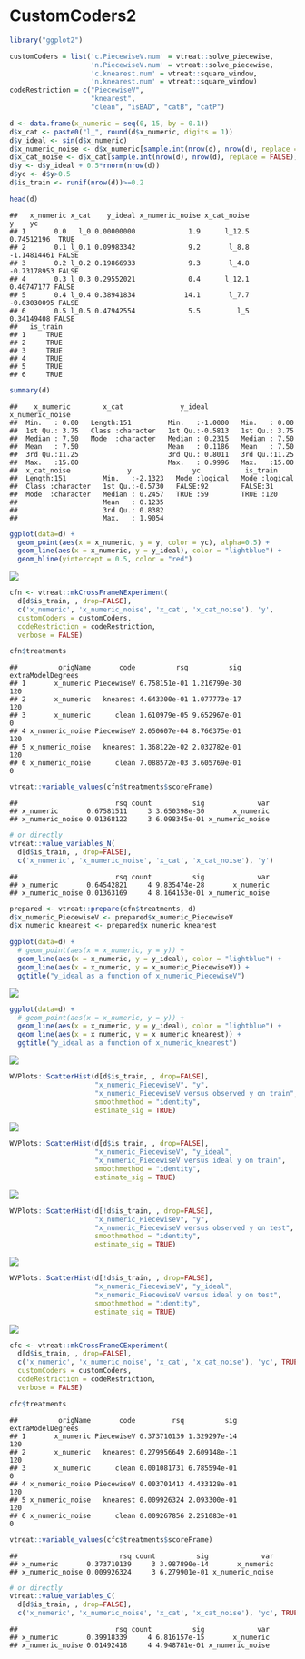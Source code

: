 CustomCoders2
================

``` r
library("ggplot2")
```

``` r
customCoders = list('c.PiecewiseV.num' = vtreat::solve_piecewise,
                    'n.PiecewiseV.num' = vtreat::solve_piecewise,
                    'c.knearest.num' = vtreat::square_window,
                    'n.knearest.num' = vtreat::square_window)
codeRestriction = c("PiecewiseV", 
                    "knearest",
                    "clean", "isBAD", "catB", "catP")
```

``` r
d <- data.frame(x_numeric = seq(0, 15, by = 0.1))
d$x_cat <- paste0("l_", round(d$x_numeric, digits = 1))
d$y_ideal <- sin(d$x_numeric)
d$x_numeric_noise <- d$x_numeric[sample.int(nrow(d), nrow(d), replace = FALSE)]
d$x_cat_noise <- d$x_cat[sample.int(nrow(d), nrow(d), replace = FALSE)]
d$y <- d$y_ideal + 0.5*rnorm(nrow(d))
d$yc <- d$y>0.5
d$is_train <- runif(nrow(d))>=0.2

head(d)
```

    ##   x_numeric x_cat    y_ideal x_numeric_noise x_cat_noise           y    yc
    ## 1       0.0   l_0 0.00000000             1.9      l_12.5  0.74512196  TRUE
    ## 2       0.1 l_0.1 0.09983342             9.2       l_8.8 -1.14814461 FALSE
    ## 3       0.2 l_0.2 0.19866933             9.3       l_4.8 -0.73178953 FALSE
    ## 4       0.3 l_0.3 0.29552021             0.4      l_12.1  0.40747177 FALSE
    ## 5       0.4 l_0.4 0.38941834            14.1       l_7.7 -0.03030095 FALSE
    ## 6       0.5 l_0.5 0.47942554             5.5         l_5  0.34149408 FALSE
    ##   is_train
    ## 1     TRUE
    ## 2     TRUE
    ## 3     TRUE
    ## 4     TRUE
    ## 5     TRUE
    ## 6     TRUE

``` r
summary(d)
```

    ##    x_numeric        x_cat              y_ideal        x_numeric_noise
    ##  Min.   : 0.00   Length:151         Min.   :-1.0000   Min.   : 0.00  
    ##  1st Qu.: 3.75   Class :character   1st Qu.:-0.5813   1st Qu.: 3.75  
    ##  Median : 7.50   Mode  :character   Median : 0.2315   Median : 7.50  
    ##  Mean   : 7.50                      Mean   : 0.1186   Mean   : 7.50  
    ##  3rd Qu.:11.25                      3rd Qu.: 0.8011   3rd Qu.:11.25  
    ##  Max.   :15.00                      Max.   : 0.9996   Max.   :15.00  
    ##  x_cat_noise              y               yc           is_train      
    ##  Length:151         Min.   :-2.1323   Mode :logical   Mode :logical  
    ##  Class :character   1st Qu.:-0.5730   FALSE:92        FALSE:31       
    ##  Mode  :character   Median : 0.2457   TRUE :59        TRUE :120      
    ##                     Mean   : 0.1235                                  
    ##                     3rd Qu.: 0.8382                                  
    ##                     Max.   : 1.9054

``` r
ggplot(data=d) +
  geom_point(aes(x = x_numeric, y = y, color = yc), alpha=0.5) + 
  geom_line(aes(x = x_numeric, y = y_ideal), color = "lightblue") +
  geom_hline(yintercept = 0.5, color = "red")
```

![](CustomCoders2_files/figure-markdown_github/example-1.png)

``` r
cfn <- vtreat::mkCrossFrameNExperiment(
  d[d$is_train, , drop=FALSE], 
  c('x_numeric', 'x_numeric_noise', 'x_cat', 'x_cat_noise'), 'y',
  customCoders = customCoders,
  codeRestriction = codeRestriction,
  verbose = FALSE)

cfn$treatments
```

    ##          origName       code          rsq          sig extraModelDegrees
    ## 1       x_numeric PiecewiseV 6.758151e-01 1.216799e-30               120
    ## 2       x_numeric   knearest 4.643300e-01 1.077773e-17               120
    ## 3       x_numeric      clean 1.610979e-05 9.652967e-01                 0
    ## 4 x_numeric_noise PiecewiseV 2.050607e-04 8.766375e-01               120
    ## 5 x_numeric_noise   knearest 1.368122e-02 2.032782e-01               120
    ## 6 x_numeric_noise      clean 7.088572e-03 3.605769e-01                 0

``` r
vtreat::variable_values(cfn$treatments$scoreFrame)
```

    ##                        rsq count          sig             var
    ## x_numeric       0.67581511     3 3.650398e-30       x_numeric
    ## x_numeric_noise 0.01368122     3 6.098345e-01 x_numeric_noise

``` r
# or directly
vtreat::value_variables_N(
  d[d$is_train, , drop=FALSE], 
  c('x_numeric', 'x_numeric_noise', 'x_cat', 'x_cat_noise'), 'y')
```

    ##                        rsq count          sig             var
    ## x_numeric       0.64542821     4 9.835474e-28       x_numeric
    ## x_numeric_noise 0.01363169     4 8.164153e-01 x_numeric_noise

``` r
prepared <- vtreat::prepare(cfn$treatments, d)
d$x_numeric_PiecewiseV <- prepared$x_numeric_PiecewiseV
d$x_numeric_knearest <- prepared$x_numeric_knearest

ggplot(data=d) +
  # geom_point(aes(x = x_numeric, y = y)) + 
  geom_line(aes(x = x_numeric, y = y_ideal), color = "lightblue") + 
  geom_line(aes(x = x_numeric, y = x_numeric_PiecewiseV)) +
  ggtitle("y_ideal as a function of x_numeric_PiecewiseV")
```

![](CustomCoders2_files/figure-markdown_github/solve_numeric-1.png)

``` r
ggplot(data=d) +
  # geom_point(aes(x = x_numeric, y = y)) + 
  geom_line(aes(x = x_numeric, y = y_ideal), color = "lightblue") + 
  geom_line(aes(x = x_numeric, y = x_numeric_knearest)) +
  ggtitle("y_ideal as a function of x_numeric_knearest")
```

![](CustomCoders2_files/figure-markdown_github/solve_numeric-2.png)

``` r
WVPlots::ScatterHist(d[d$is_train, , drop=FALSE], 
                     "x_numeric_PiecewiseV", "y",
                     "x_numeric_PiecewiseV versus observed y on train",
                     smoothmethod = "identity",
                     estimate_sig = TRUE)
```

![](CustomCoders2_files/figure-markdown_github/solve_numeric-3.png)

``` r
WVPlots::ScatterHist(d[d$is_train, , drop=FALSE], 
                     "x_numeric_PiecewiseV", "y_ideal",
                     "x_numeric_PiecewiseV versus ideal y on train",
                     smoothmethod = "identity",
                     estimate_sig = TRUE)
```

![](CustomCoders2_files/figure-markdown_github/solve_numeric-4.png)

``` r
WVPlots::ScatterHist(d[!d$is_train, , drop=FALSE], 
                     "x_numeric_PiecewiseV", "y",
                     "x_numeric_PiecewiseV versus observed y on test",
                     smoothmethod = "identity",
                     estimate_sig = TRUE)
```

![](CustomCoders2_files/figure-markdown_github/solve_numeric-5.png)

``` r
WVPlots::ScatterHist(d[!d$is_train, , drop=FALSE], 
                     "x_numeric_PiecewiseV", "y_ideal",
                     "x_numeric_PiecewiseV versus ideal y on test",
                     smoothmethod = "identity",
                     estimate_sig = TRUE)
```

![](CustomCoders2_files/figure-markdown_github/solve_numeric-6.png)

``` r
cfc <- vtreat::mkCrossFrameCExperiment(
  d[d$is_train, , drop=FALSE], 
  c('x_numeric', 'x_numeric_noise', 'x_cat', 'x_cat_noise'), 'yc', TRUE,
  customCoders = customCoders,
  codeRestriction = codeRestriction,
  verbose = FALSE)

cfc$treatments
```

    ##          origName       code         rsq          sig extraModelDegrees
    ## 1       x_numeric PiecewiseV 0.373710139 1.329297e-14               120
    ## 2       x_numeric   knearest 0.279956649 2.609148e-11               120
    ## 3       x_numeric      clean 0.001081731 6.785594e-01                 0
    ## 4 x_numeric_noise PiecewiseV 0.003701413 4.433128e-01               120
    ## 5 x_numeric_noise   knearest 0.009926324 2.093300e-01               120
    ## 6 x_numeric_noise      clean 0.009267856 2.251083e-01                 0

``` r
vtreat::variable_values(cfc$treatments$scoreFrame)
```

    ##                         rsq count          sig             var
    ## x_numeric       0.373710139     3 3.987890e-14       x_numeric
    ## x_numeric_noise 0.009926324     3 6.279901e-01 x_numeric_noise

``` r
# or directly
vtreat::value_variables_C(
  d[d$is_train, , drop=FALSE], 
  c('x_numeric', 'x_numeric_noise', 'x_cat', 'x_cat_noise'), 'yc', TRUE)
```

    ##                        rsq count          sig             var
    ## x_numeric       0.39918339     4 6.816157e-15       x_numeric
    ## x_numeric_noise 0.01492418     4 4.948781e-01 x_numeric_noise
